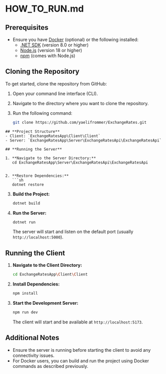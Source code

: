 # HOW_TO_RUN.md

## Prerequisites
- Ensure you have [Docker](https://www.docker.com/products/docker-desktop) (optional) or the following installed:
  - [.NET SDK](https://dotnet.microsoft.com/download) (version 8.0 or higher)
  - [Node.js](https://nodejs.org/) (version 18 or higher)
  - [npm](https://www.npmjs.com/) (comes with Node.js)

## Cloning the Repository

To get started, clone the repository from GitHub:

1. Open your command line interface (CLI).
2. Navigate to the directory where you want to clone the repository.
3. Run the following command:

   ```sh
   git clone https://github.com/yaelifrommer/ExchangeRates.git
```
## **Project Structure**
- Client: `ExchangeRatesApp\Client\Client`
- Server: `ExchangeRatesApp\Server\ExchangeRatesApi\ExchangeRatesApi`

## **Running the Server**

1. **Navigate to the Server Directory:**
   cd ExchangeRatesApp\Server\ExchangeRatesApi\ExchangeRatesApi


2. **Restore Dependencies:**
   ```sh
   dotnet restore
   ```

3. **Build the Project:**
   ```sh
   dotnet build
   ```

4. **Run the Server:**
   ```sh
   dotnet run
   ```
   The server will start and listen on the default port (usually `http://localhost:5000`).

## Running the Client

1. **Navigate to the Client Directory:**
   ```sh
   cd ExchangeRatesApp\Client\Client
   ```

2. **Install Dependencies:**
   ```sh
   npm install
   ```

3. **Start the Development Server:**
   ```sh
   npm run dev
   ```
   The client will start and be available at `http://localhost:5173`.

## Additional Notes

- Ensure the server is running before starting the client to avoid any connectivity issues.
- For Docker users, you can build and run the project using Docker commands as described previously.
